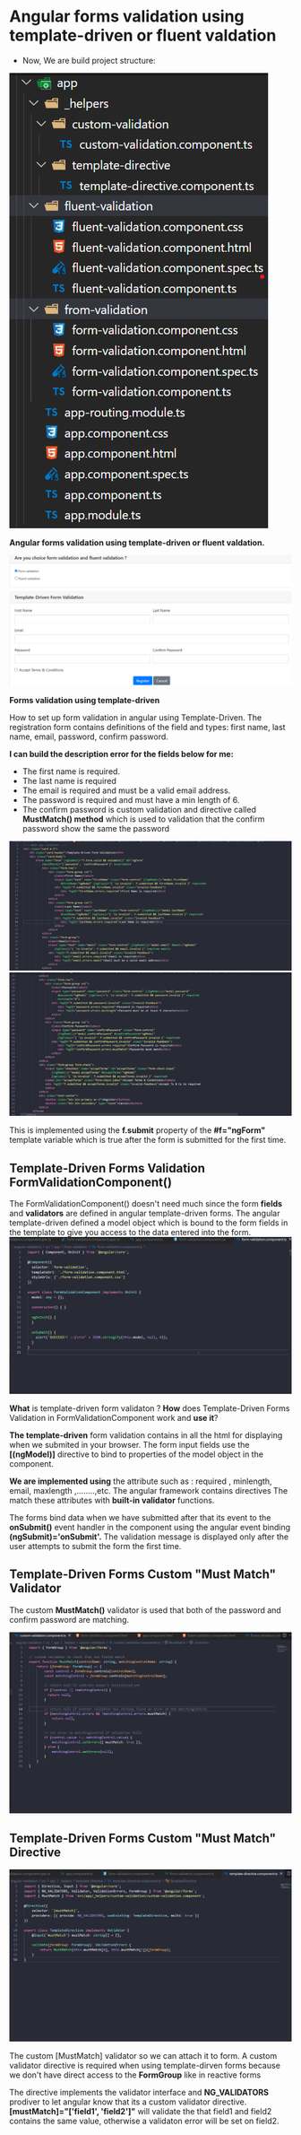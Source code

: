# Angular forms validation using template-driven  or fluent valdation
-   Now, We are build project structure:

![enter image description here](https://github.com/thanhlong2803/update-image/blob/main/image2/3(1).png)


**Angular forms validation using template-driven or fluent valdation.**

![enter image description here](https://github.com/thanhlong2803/update-image/blob/main/image2/2(1).png)

**Forms validation using template-driven** 

How to set up form validation in angular using Template-Driven. The registration form contains definitions of the field and types: first name, last name, email, password, confirm password. 

**I can build the description error for the fields below for me:**
 - The first name is required.
 - The last name is required
 - The email is required and must be a valid email address.
 - The password is required and must have a min length of 6.
 - The confirm password is custom validation and directive called  **MustMatch() method** which is used to validation that the confirm password show the same the password

![enter image description here](https://github.com/thanhlong2803/update-image/blob/main/image2/1.png)
![enter image description here](https://github.com/thanhlong2803/update-image/blob/main/image2/2.png)

This is implemented using the **f.submit** property of the **#f="ngForm"**  template variable which is true after the form is submitted for the first time.

## Template-Driven Forms Validation FormValidationComponent()

The FormValidationComponent() doesn't need much since the form **fields** and **validators** are defined in angular template-driven forms. The angular template-driven defined a model object which is bound to the form fields in the template to give you access to the data entered into the form.
![enter image description here](https://github.com/thanhlong2803/update-image/blob/main/image2/3.png)

**What** is template-driven form validaton ? **How** does  Template-Driven Forms Validation in FormValidationComponent work and **use it**? 

**The template-driven** form validation contains in all the html for displaying when we  submited in your browser. The form input fields use the **[(ngModel)]** directive to bind to properties of the model object in the component.

 **We are implemented using** the attribute such as : required , minlength, email, maxlength ,........,etc. The angular framework contains directives The match these attributes with **built-in validator** functions.
 
The forms bind data when we have submitted after that its event to the **onSubmit()** event handler  in the component using the angular event binding **(ngSubmit)='onSubmit'.** The validation message is displayed only after the user attempts to submit the form the first time.

## Template-Driven Forms Custom "Must Match" Validator

The custom **MustMatch()** validator is used that both of the password and confirm password are matching.

![enter image description here](https://github.com/thanhlong2803/update-image/blob/main/image2/4.png)

## Template-Driven Forms Custom "Must Match" Directive


![enter image description here](https://github.com/thanhlong2803/update-image/blob/main/image2/5.png)

The custom [MustMatch] validator so we can attach it to form. A custom validator directive is required when using template-dirven forms because we don't have direct access to the **FormGroup** like in reactive forms

The directive implements the validator interface and **NG_VALIDATORS** prodiver to let angular know that its a custom validator directive.
**[mustMatch]="['field1', 'field2']"** will validate the that field1 and field2 contains the same value,  otherwise a validaton error will be set on field2.




